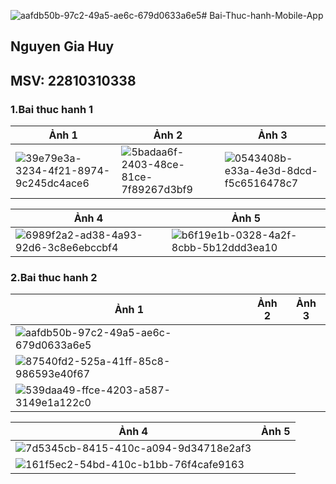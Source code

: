 ![aafdb50b-97c2-49a5-ae6c-679d0633a6e5](https://github.com/user-attachments/assets/494454cb-bca4-4944-bad7-13bdd37fc483)# Bai-Thuc-hanh-Mobile-App

## Nguyen Gia Huy
## MSV: 22810310338

### 1.Bai thuc hanh 1
| Ảnh 1 | Ảnh 2 | Ảnh 3 |
|---|---|---|
| ![39e79e3a-3234-4f21-8974-9c245dc4ace6](https://github.com/user-attachments/assets/db2cf5c6-a4d9-4c55-b658-bf5860f2e522) | ![5badaa6f-2403-48ce-81ce-7f89267d3bf9](https://github.com/user-attachments/assets/74327934-f71d-4775-bbe3-1f10628faaf9) | ![0543408b-e33a-4e3d-8dcd-f5c6516478c7](https://github.com/user-attachments/assets/d9f8c777-68eb-49a4-b30d-b15198ae3745) |

| Ảnh 4 | Ảnh 5 |
|---|---|
| ![6989f2a2-ad38-4a93-92d6-3c8e6ebccbf4](https://github.com/user-attachments/assets/44b3e234-ade9-4f07-b8a3-bc567ffc5fb2) | ![b6f19e1b-0328-4a2f-8cbb-5b12ddd3ea10](https://github.com/user-attachments/assets/92df8358-1093-4962-a434-42e34f3000bb) |

### 2.Bai thuc hanh 2
| Ảnh 1 | Ảnh 2 | Ảnh 3 |
|---|---|---|
| ![aafdb50b-97c2-49a5-ae6c-679d0633a6e5](https://github.com/user-attachments/assets/08ea5231-d00c-4076-b0db-2a85d1b6b312) | 
![87540fd2-525a-41ff-85c8-986593e40f67](https://github.com/user-attachments/assets/8351a193-ae79-4d06-8225-35c37374a26e) | 
![539daa49-ffce-4203-a587-3149e1a122c0](https://github.com/user-attachments/assets/4356f5d4-502b-44c4-b138-9f0c997d6f79) |

| Ảnh 4 | Ảnh 5 |
|---|---|
| ![7d5345cb-8415-410c-a094-9d34718e2af3](https://github.com/user-attachments/assets/b9546bbf-f10a-42a1-b8ce-50a0d2fbe462) | 
![161f5ec2-54bd-410c-b1bb-76f4cafe9163](https://github.com/user-attachments/assets/b33cbb59-089e-475b-9f4f-8704804a7c48) |
